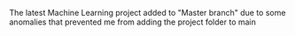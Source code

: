 The latest Machine Learning project added to "Master branch" due to some anomalies that prevented me from adding the project folder to main
